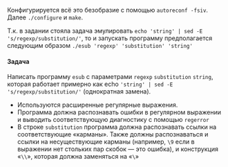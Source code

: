 Конфигурируется всё это безобразие с помощью `autoreconf -fsiv`.
Далее `./configure` и `make`.

Т.к. в задании стояла задача эмулировать `echo 'string' | sed -E 's/regexp/substitution/'`, 
то и запускать программу предполагается следующим образом `./esub 'regexp' 'substitution' 'string'`

#### Задача

Написать программу `esub` с параметрами `regexp` `substitution` `string`, которая работает примерно как echo `'string' | sed -E 's/regexp/substitution/'` (однократная замена).
 - Используются расширенные регулярные выражения.
 - Программа должна распознавать ошибки в регулярном выражении и выводить соответствующую диагностику с помощью `regerror`
 - В строке `substitution` программа должна распознавать ссылки на соответствующие «карманы». Также должны распознаваться и ссылки на несуществующие карманы (например, `\9` если в выражении нет стольких пар скобок — это ошибка), и конструкция «`\\`», которая должна заменяться на «`\`»  

